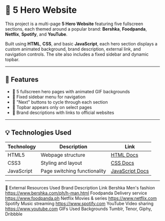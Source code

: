# 📄 5 Hero Website

This project is a multi-page **5 Hero Website** featuring five fullscreen sections, each themed around a popular brand: **Bershka**, **Foodpanda**, **Netflix**, **Spotify**, and **YouTube**.

Built using **HTML**, **CSS**, and basic **JavaScript**, each hero section displays a custom animated background, brand description, external link, and navigation controls. The site also includes a fixed sidebar and dynamic topbar.

---

## 📌 Features

- 🎯 5 fullscreen hero pages with animated GIF backgrounds  
- 🧭 Fixed sidebar menu for navigation  
- 🔁 "Next" buttons to cycle through each section  
- 📌 Topbar appears only on select pages  
- 🔗 Brand descriptions with links to official websites  

---

## 💡 Technologies Used

| Technology | Description | Link |
|------------|-------------|------|
| HTML5 | Webpage structure | [HTML Docs](https://developer.mozilla.org/en-US/docs/Web/HTML) |
| CSS3 | Styling and layout | [CSS Docs](https://developer.mozilla.org/en-US/docs/Web/CSS) |
| JavaScript | Page switching functionality | [JavaScript Docs](https://developer.mozilla.org/en-US/docs/Web/JavaScript) |

---

🔗 External Resources Used
Brand	Description	Link
Bershka	Men's fashion	https://www.bershka.com/ph/h-man.html
Foodpanda	Delivery service	https://www.foodpanda.ph
Netflix	Movies & series	https://www.netflix.com
Spotify	Music streaming	https://www.spotify.com
YouTube	Video sharing	https://www.youtube.com
GIFs Used	Backgrounds	Tumblr, Tenor, Giphy, Dribbble

